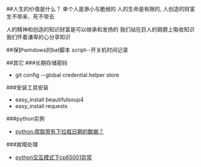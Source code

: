 ##人生的价值是什么？
单个人是渺小与脆弱的
人的生命是有限的,
人创造的财富生不带来、死不带去

人的精神和创造的知识财富是可以继承和发扬的
我们站在巨人的肩膀上吸收知识
我们怀着谦卑的心分享知识

##保护windows的bat脚本
script--开关机时间记录

##其它
###长期存储密码  
- git config --global credential.helper store  

###安装工具安装  
- easy_install beautifulsoup4  
- easy_install requests  

###python实例  
- [python:爬取带有下拉框日期的数据？](https://segmentfault.com/q/1010000004877674)  
[]()  

###故障处理  
- [python交互模式下cp65001异常 ](http://blog.csdn.net/ahywg/article/details/23442867)  

